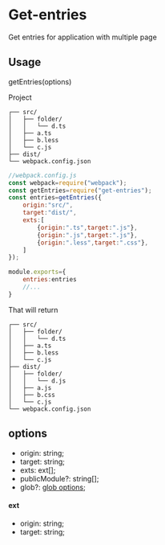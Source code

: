 # Get-entries
Get entries for application with multiple page


## Usage


getEntries(options)


Project
```
┌── src/
│   ├── folder/
│   │   └── d.ts
│   ├── a.ts
│   ├── b.less
│   └── c.js
├── dist/
└── webpack.config.json
```


```javascript
//webpack.config.js
const webpack=require("webpack");
const getEntries=require("get-entries");
const entries=getEntries({
    origin:"src/",
    target:"dist/",
    exts:[
        {origin:".ts",target:".js"},
        {origin:".js",target:".js"},
        {origin:".less",target:".css"},
    ]
});

module.exports={
    entries:entries
    //...
}
```

That will return
```
┌── src/
│   ├── folder/
│   │   └── d.ts
│   ├── a.ts
│   ├── b.less
│   └── c.js
├── dist/
│   ├── folder/
│   │   └── d.js
│   ├── a.js
│   ├── b.css
│   └── c.js
└── webpack.config.json
```

## options
* origin: string;
* target: string;
* exts: ext[];
* publicModule?: string[];
* glob?: [glob options](https://github.com/isaacs/node-glob);


#### ext 
* origin: string;
* target: string;


